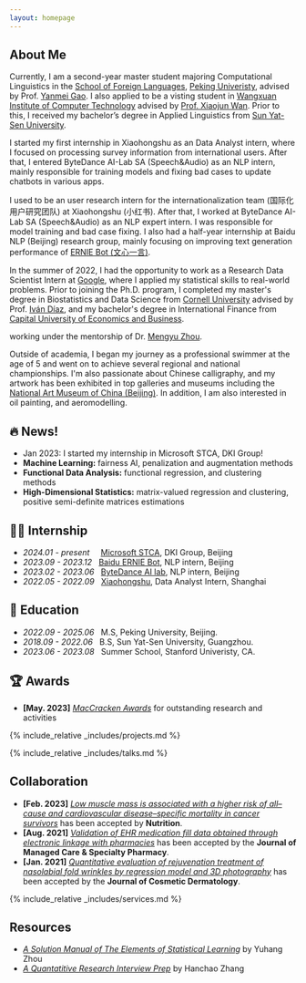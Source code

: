 ```yaml
---
layout: homepage
---
```


## About Me

Currently, I am a second-year master student majoring Computational Linguistics in the [School of Foreign Languages](https://sfl.pku.edu.cn/), [Peking Univeristy](https://www.pku.edu.cn/), advised by Prof. [Yanmei Gao](https://sfl.pku.edu.cn/szdw1/zzjs/wgyyxjyyyyxyjs_20220407164432484604/gym/index.htm). I also applied to be a visting student in [Wangxuan Institute of Computer Technology](https://www.icst.pku.edu.cn/) advised by [Prof. Xiaojun Wan](https://wanxiaojun.github.io/). Prior to this, I received my bachelor’s degree in Applied Linguistics from [Sun Yat-Sen University](https://www.sysu.edu.cn/). 



I started my first internship in Xiaohongshu as an Data Analyst intern, where I focused on processing survey information from international users. After that, I entered ByteDance AI-Lab SA (Speech&Audio) as an NLP intern, mainly responsible for training models and fixing bad cases to update chatbots in various apps.  


 I used to be an user research intern for the internationalization team (国际化用户研究团队) at Xiaohongshu (小红书). After that, I worked at ByteDance AI-Lab SA (Speech&Audio) as an NLP expert intern. I was responsible for model training and bad case fixing. I also had a half-year internship at Baidu NLP (Beijing) research group, mainly focusing on improving text generation performance of [ERNIE Bot (文心一言)](https://nlp.baidu.com/homepage/index).

In the summer of 2022, I had the opportunity to work as a Research Data Scientist Intern at <a href="https://about.google" target="_blank"> Google</a>, where I applied my statistical skills to real-world problems. 
Prior to joining the Ph.D. program, I completed my master's degree in Biostatistics and Data Science from <a href="https://www.cornell.edu" target = "_blank"> Cornell University</a> advised by Prof. <a href= "https://www.idiaz.xyz" target = "_blank"> Iván Díaz</a>, and my bachelor's degree in International Finance from <a href="https://www.cueb.edu.cn" target = "_blank"> Capital University of Economics and Business</a>. 


working under the mentorship of Dr. [Mengyu Zhou](https://www.microsoft.com/en-us/research/people/mezho/). 

<!-- 
I am an alumnus of the <a href="https://opencasestudies.github.io/" target="_blank"> Open Case Study Project</a> at <a href="https://www.jhsph.edu/" target="_blank"> the Bloomberg School of Public Health </a> of <a href="https://www.jhu.edu/" target="_blank"> the Johns Hopkins University</a>. -->

Outside of academia, I began my journey as a professional swimmer at the age of 5 and went on to achieve several regional and national championships. I'm also passionate about Chinese calligraphy, and my artwork has been exhibited in top galleries and museums including the <a href="http://www.namoc.org/" target="_blank"> National Art Museum of China (Beijing)</a>. In addition, I am also interested in oil painting, and aeromodelling.


## 🔥 News!
- Jan 2023: I started my internship in Microsoft STCA, DKI Group! 
- **Machine Learning:** fairness AI, penalization and augmentation methods
- **Functional Data Analysis:** functional regression, and clustering methods
- **High-Dimensional Statistics:** matrix-valued regression and clustering, positive semi-definite matrices estimations

## 👩‍💻 Internship
- *2024.01 - present* &nbsp;&nbsp;&nbsp; [Microsoft STCA](https://www.microsoft.com/en-us/research/group/data-knowledge-intelligence/), DKI Group, Beijing
- *2023.09 - 2023.12* &nbsp;&nbsp;[Baidu ERNIE Bot]((https://nlp.baidu.com/homepage/index)), NLP intern, Beijing
- *2023.02 - 2023.06*  &nbsp;&nbsp;[ByteDance AI lab](https://www.bytedance.com/en/), NLP intern, Beijing
- *2022.05 - 2022.09*  &nbsp;&nbsp;[Xiaohongshu](√), Data Analyst Intern, Shanghai


## 📖 Education

- *2022.09 - 2025.06* &nbsp;&nbsp;M.S, Peking University, Beijing.
- *2018.09 - 2022.06* &nbsp;&nbsp;B.S, Sun Yat-Sen University, Guangzhou.
- *2023.06 - 2023.08* &nbsp;&nbsp;Summer School, Stanford Univeristy, CA.




## 🏆 Awards
- **[May. 2023]** <a href="https://gsas.nyu.edu/admissions/financial-aid/graduate-school-fellowships-and-assistantships.html" target="_blank">*MacCracken Awards*</a> for outstanding research and activities


<!-- {% include_relative _includes/publications.md %} -->

{% include_relative _includes/projects.md %}

{% include_relative _includes/talks.md %}







## Collaboration

<!-- - **[Feb. 2020]** Our paper about incremental learning is accepted to CVPR 2020.
- **[Feb. 2020]** We will host the ACM Multimedia Asia 2020 conference in Singapore!
- **[Sept. 2019]** Our paper about few-shot learning is accepted to NeurIPS 2019. -->
- **[Feb. 2023]** <a href="https://www.sciencedirect.com/science/article/pii/S089990072200346X" target="_blank">*Low muscle mass is associated with a higher risk of all–cause and cardiovascular disease–specific mortality in cancer survivors*</a> has been accepted by **Nutrition**. 
- **[Aug. 2021]** <a href="https://www.jmcp.org/doi/full/10.18553/jmcp.2021.27.10.1482" target="_blank">*Validation of EHR medication fill data obtained through electronic linkage with pharmacies*</a> has been accepted by the **Journal of Managed Care & Specialty Pharmacy**.
- **[Jan. 2021]** <a href="https://onlinelibrary.wiley.com/doi/abs/10.1111/jocd.13486" target="_blank">*Quantitative evaluation of rejuvenation treatment of nasolabial fold wrinkles by regression model and 3D photography*</a> has been accepted by the **Journal of Cosmetic Dermatology**.


{% include_relative _includes/services.md %}


## Resources

<!-- https://yuhangzhou88.github.io/ESL_Solution/  -->
- <a href="https://yuhangzhou88.github.io/ESL_Solution/" target="_blank">*A Solution Manual of The Elements of Statistical Learning*</a> by Yuhang Zhou 
- <a href="https://github.com/Hanchao-Zhang/LeetQuant-Note/blob/main/Quant%20Research.pdf" target="_blank">*A Quantatitive Research Interview Prep*</a> by Hanchao Zhang



